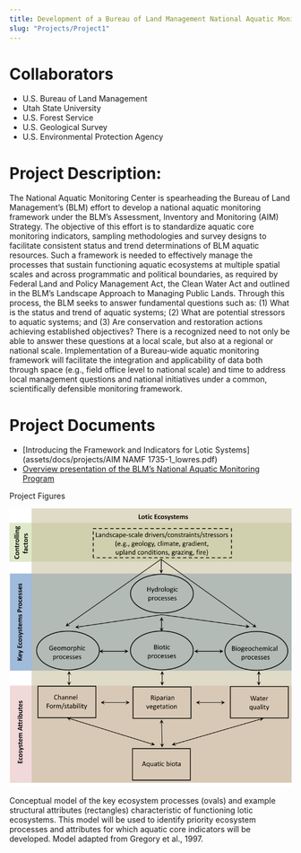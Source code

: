 ```yaml
---
title: Development of a Bureau of Land Management National Aquatic Monitoring Framework
slug: "Projects/Project1"
---
```


# Collaborators

- U.S. Bureau of Land Management
- Utah State University
- U.S. Forest Service
- U.S. Geological Survey
- U.S. Environmental Protection Agency

# Project Description:

The National Aquatic Monitoring Center is spearheading the Bureau of Land Management’s (BLM) effort to develop a national aquatic monitoring framework under the BLM’s Assessment, Inventory and Monitoring (AIM) Strategy. The objective of this effort is to standardize aquatic core monitoring indicators, sampling methodologies and survey designs to facilitate consistent status and trend determinations of BLM aquatic resources. Such a framework is needed to effectively manage the processes that sustain functioning aquatic ecosystems at multiple spatial scales and across programmatic and political boundaries, as required by Federal Land and Policy Management Act, the Clean Water Act and outlined in the BLM’s Landscape Approach to Managing Public Lands. Through this process, the BLM seeks to answer fundamental questions such as: (1) What is the status and trend of aquatic systems; (2) What are potential stressors to aquatic systems; and (3) Are conservation and restoration actions achieving established objectives? There is a recognized need to not only be able to answer these questions at a local scale, but also at a regional or national scale. Implementation of a Bureau-wide aquatic monitoring framework will facilitate the integration and applicability of data both through space (e.g., field office level to national scale) and time to address local management questions and national initiatives under a common, scientifically defensible monitoring framework.

# Project Documents

- [Introducing the Framework and Indicators for Lotic Systems](assets/docs/projects/AIM NAMF 1735-1_lowres.pdf)
- [Overview presentation of the BLM’s National Aquatic Monitoring Program](assets/docs/projects/ACI_Fisheries_SWA_Riparian_Briefing_21May2012.pdf)


Project Figures

![Concept](images/projects/blm_monitoring.png)

Conceptual model of the key ecosystem processes (ovals) and example structural attributes (rectangles) characteristic of functioning lotic ecosystems. This model will be used to identify priority ecosystem processes and attributes for which aquatic core indicators will be developed. Model adapted from Gregory et al., 1997.
